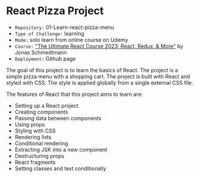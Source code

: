 # React Pizza Project

- `Repository:` 01-Learn-react-pizza-menu
- `Type of Challenge:` learning
- `Mode:` solo learn from online course on Udemy
- `Course:` ["The Ultimate React Course 2023: React, Redux, & More"](https://www.udemy.com/share/108PTK3@svd7LSKS9ey6F-mAoiPwPf0maT7NoRyTUO4HqpNWgU6hsdF-ESPRYJMbg9njS0DY-g==/) by Jonas Schmedtmann
- `Deployment:` Github page

The goal of this project is to learn the basics of React. The project is a simple pizza menu with a shopping cart. The project is built with React and styled with CSS. The style is applied globally from a single external CSS file.

The features of React that this project aims to learn are:

- Setting up a React project
- Creating components
- Passing data between components
- Using props
- Styling with CSS
- Rendering lists
- Conditional rendering
- Extracting JSK into a new component
- Destructuring props
- React fragments
- Setting classes and text conditionally
